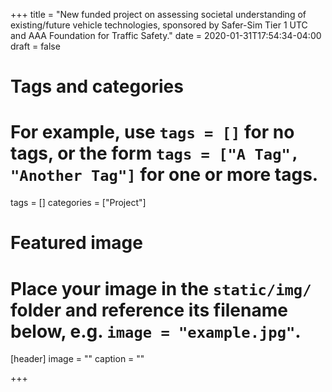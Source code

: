 +++
title = "New funded project on assessing societal understanding of existing/future vehicle technologies, sponsored by Safer-Sim Tier 1 UTC and AAA Foundation for Traffic Safety."
date = 2020-01-31T17:54:34-04:00
draft = false

# Tags and categories
# For example, use `tags = []` for no tags, or the form `tags = ["A Tag", "Another Tag"]` for one or more tags.
tags = []
categories = ["Project"]

# Featured image
# Place your image in the `static/img/` folder and reference its filename below, e.g. `image = "example.jpg"`.
[header]
image = ""
caption = ""

+++

